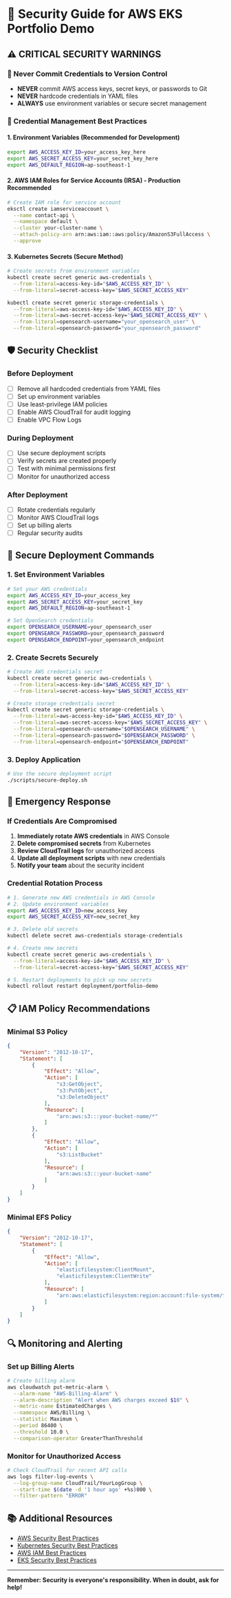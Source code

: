 # 🔐 Security Guide for AWS EKS Portfolio Demo

## ⚠️ CRITICAL SECURITY WARNINGS

### 🚨 Never Commit Credentials to Version Control
- **NEVER** commit AWS access keys, secret keys, or passwords to Git
- **NEVER** hardcode credentials in YAML files
- **ALWAYS** use environment variables or secure secret management

### 🔑 Credential Management Best Practices

#### 1. Environment Variables (Recommended for Development)
```bash
export AWS_ACCESS_KEY_ID=your_access_key_here
export AWS_SECRET_ACCESS_KEY=your_secret_key_here
export AWS_DEFAULT_REGION=ap-southeast-1
```

#### 2. AWS IAM Roles for Service Accounts (IRSA) - Production Recommended
```bash
# Create IAM role for service account
eksctl create iamserviceaccount \
  --name contact-api \
  --namespace default \
  --cluster your-cluster-name \
  --attach-policy-arn arn:aws:iam::aws:policy/AmazonS3FullAccess \
  --approve
```

#### 3. Kubernetes Secrets (Secure Method)
```bash
# Create secrets from environment variables
kubectl create secret generic aws-credentials \
  --from-literal=access-key-id="$AWS_ACCESS_KEY_ID" \
  --from-literal=secret-access-key="$AWS_SECRET_ACCESS_KEY"

kubectl create secret generic storage-credentials \
  --from-literal=aws-access-key-id="$AWS_ACCESS_KEY_ID" \
  --from-literal=aws-secret-access-key="$AWS_SECRET_ACCESS_KEY" \
  --from-literal=opensearch-username="your_opensearch_user" \
  --from-literal=opensearch-password="your_opensearch_password"
```

## 🛡️ Security Checklist

### Before Deployment
- [ ] Remove all hardcoded credentials from YAML files
- [ ] Set up environment variables
- [ ] Use least-privilege IAM policies
- [ ] Enable AWS CloudTrail for audit logging
- [ ] Enable VPC Flow Logs

### During Deployment
- [ ] Use secure deployment scripts
- [ ] Verify secrets are created properly
- [ ] Test with minimal permissions first
- [ ] Monitor for unauthorized access

### After Deployment
- [ ] Rotate credentials regularly
- [ ] Monitor AWS CloudTrail logs
- [ ] Set up billing alerts
- [ ] Regular security audits

## 🔧 Secure Deployment Commands

### 1. Set Environment Variables
```bash
# Set your AWS credentials
export AWS_ACCESS_KEY_ID=your_access_key
export AWS_SECRET_ACCESS_KEY=your_secret_key
export AWS_DEFAULT_REGION=ap-southeast-1

# Set OpenSearch credentials
export OPENSEARCH_USERNAME=your_opensearch_user
export OPENSEARCH_PASSWORD=your_opensearch_password
export OPENSEARCH_ENDPOINT=your_opensearch_endpoint
```

### 2. Create Secrets Securely
```bash
# Create AWS credentials secret
kubectl create secret generic aws-credentials \
  --from-literal=access-key-id="$AWS_ACCESS_KEY_ID" \
  --from-literal=secret-access-key="$AWS_SECRET_ACCESS_KEY"

# Create storage credentials secret
kubectl create secret generic storage-credentials \
  --from-literal=aws-access-key-id="$AWS_ACCESS_KEY_ID" \
  --from-literal=aws-secret-access-key="$AWS_SECRET_ACCESS_KEY" \
  --from-literal=opensearch-username="$OPENSEARCH_USERNAME" \
  --from-literal=opensearch-password="$OPENSEARCH_PASSWORD" \
  --from-literal=opensearch-endpoint="$OPENSEARCH_ENDPOINT"
```

### 3. Deploy Application
```bash
# Use the secure deployment script
./scripts/secure-deploy.sh
```

## 🚨 Emergency Response

### If Credentials Are Compromised
1. **Immediately rotate AWS credentials** in AWS Console
2. **Delete compromised secrets** from Kubernetes
3. **Review CloudTrail logs** for unauthorized access
4. **Update all deployment scripts** with new credentials
5. **Notify your team** about the security incident

### Credential Rotation Process
```bash
# 1. Generate new AWS credentials in AWS Console
# 2. Update environment variables
export AWS_ACCESS_KEY_ID=new_access_key
export AWS_SECRET_ACCESS_KEY=new_secret_key

# 3. Delete old secrets
kubectl delete secret aws-credentials storage-credentials

# 4. Create new secrets
kubectl create secret generic aws-credentials \
  --from-literal=access-key-id="$AWS_ACCESS_KEY_ID" \
  --from-literal=secret-access-key="$AWS_SECRET_ACCESS_KEY"

# 5. Restart deployments to pick up new secrets
kubectl rollout restart deployment/portfolio-demo
```

## 📋 IAM Policy Recommendations

### Minimal S3 Policy
```json
{
    "Version": "2012-10-17",
    "Statement": [
        {
            "Effect": "Allow",
            "Action": [
                "s3:GetObject",
                "s3:PutObject",
                "s3:DeleteObject"
            ],
            "Resource": [
                "arn:aws:s3:::your-bucket-name/*"
            ]
        },
        {
            "Effect": "Allow",
            "Action": [
                "s3:ListBucket"
            ],
            "Resource": [
                "arn:aws:s3:::your-bucket-name"
            ]
        }
    ]
}
```

### Minimal EFS Policy
```json
{
    "Version": "2012-10-17",
    "Statement": [
        {
            "Effect": "Allow",
            "Action": [
                "elasticfilesystem:ClientMount",
                "elasticfilesystem:ClientWrite"
            ],
            "Resource": [
                "arn:aws:elasticfilesystem:region:account:file-system/fs-xxxxxxxxx"
            ]
        }
    ]
}
```

## 🔍 Monitoring and Alerting

### Set up Billing Alerts
```bash
# Create billing alarm
aws cloudwatch put-metric-alarm \
  --alarm-name "AWS-Billing-Alarm" \
  --alarm-description "Alert when AWS charges exceed $10" \
  --metric-name EstimatedCharges \
  --namespace AWS/Billing \
  --statistic Maximum \
  --period 86400 \
  --threshold 10.0 \
  --comparison-operator GreaterThanThreshold
```

### Monitor for Unauthorized Access
```bash
# Check CloudTrail for recent API calls
aws logs filter-log-events \
  --log-group-name CloudTrail/YourLogGroup \
  --start-time $(date -d '1 hour ago' +%s)000 \
  --filter-pattern "ERROR"
```

## 📚 Additional Resources

- [AWS Security Best Practices](https://docs.aws.amazon.com/security/)
- [Kubernetes Security Best Practices](https://kubernetes.io/docs/concepts/security/)
- [AWS IAM Best Practices](https://docs.aws.amazon.com/IAM/latest/UserGuide/best-practices.html)
- [EKS Security Best Practices](https://aws.github.io/aws-eks-best-practices/security/)

---

**Remember: Security is everyone's responsibility. When in doubt, ask for help!**
